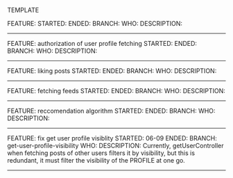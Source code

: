 TEMPLATE

FEATURE: 
STARTED:
ENDED: 
BRANCH:
WHO:
DESCRIPTION:
__________________________________________________________________

FEATURE: authorization of user profile fetching
STARTED:
ENDED: 
BRANCH:
WHO:
DESCRIPTION:
__________________________________________________________________

FEATURE: liking posts
STARTED:
ENDED: 
BRANCH:
WHO:
DESCRIPTION:
__________________________________________________________________

FEATURE: fetching feeds
STARTED:
ENDED: 
BRANCH:
WHO:
DESCRIPTION:
__________________________________________________________________

FEATURE: reccomendation algorithm 
STARTED:
ENDED: 
BRANCH:
WHO:
DESCRIPTION:
__________________________________________________________________

FEATURE: fix get user profile visiblity 
STARTED: 06-09
ENDED: 
BRANCH: get-user-profile-visibility
WHO:
DESCRIPTION:
Currently,
getUserController when fetching posts of other users filters it by visibility, but this is redundant, it must filter the visibility of the PROFILE at one go.
__________________________________________________________________